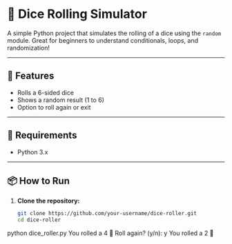 # 🎲 Dice Rolling Simulator

A simple Python project that simulates the rolling of a dice using the `random` module. Great for beginners to understand conditionals, loops, and randomization!

---

## 🚀 Features

- Rolls a 6-sided dice
- Shows a random result (1 to 6)
- Option to roll again or exit

---

## 🧠 Requirements

- Python 3.x

---

## 📦 How to Run

1. **Clone the repository:**
   ```bash
   git clone https://github.com/your-username/dice-roller.git
   cd dice-roller
python dice_roller.py
You rolled a 4 🎲
Roll again? (y/n): y
You rolled a 2 🎲
